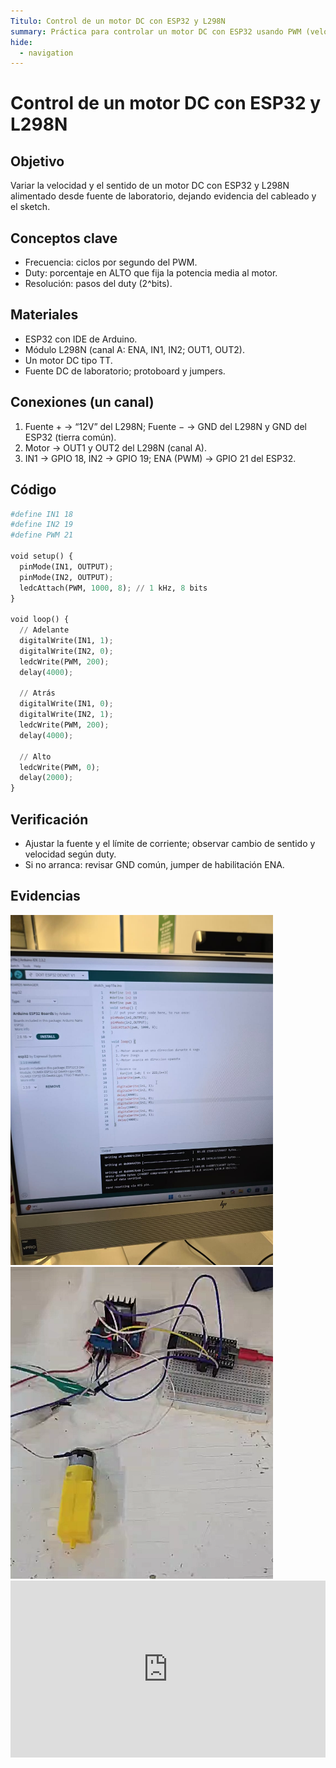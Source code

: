 ```yaml
---
Titulo: Control de un motor DC con ESP32 y L298N
summary: Práctica para controlar un motor DC con ESP32 usando PWM (velocidad) y dos pines de dirección por medio del L298N.
hide:
  - navigation
---
```


# Control de un motor DC con ESP32 y L298N

## Objetivo
Variar la velocidad y el sentido de un motor DC con ESP32 y L298N alimentado desde fuente de laboratorio, dejando evidencia del cableado y el sketch. 

## Conceptos clave
- Frecuencia: ciclos por segundo del PWM.
- Duty: porcentaje en ALTO que fija la potencia media al motor. 
- Resolución: pasos del duty (2^bits). 

## Materiales
- ESP32 con IDE de Arduino. 
- Módulo L298N (canal A: ENA, IN1, IN2; OUT1, OUT2). 
- Un motor DC tipo TT. 
- Fuente DC de laboratorio; protoboard y jumpers. 

## Conexiones (un canal)
1. Fuente + → “12V” del L298N; Fuente − → GND del L298N y GND del ESP32 (tierra común). 
2. Motor → OUT1 y OUT2 del L298N (canal A).
3. IN1 → GPIO 18, IN2 → GPIO 19; ENA (PWM) → GPIO 21 del ESP32.

## Código

```python
#define IN1 18
#define IN2 19
#define PWM 21

void setup() {
  pinMode(IN1, OUTPUT);
  pinMode(IN2, OUTPUT);
  ledcAttach(PWM, 1000, 8); // 1 kHz, 8 bits
}

void loop() {
  // Adelante
  digitalWrite(IN1, 1);
  digitalWrite(IN2, 0);
  ledcWrite(PWM, 200);
  delay(4000);

  // Atrás
  digitalWrite(IN1, 0);
  digitalWrite(IN2, 1);
  ledcWrite(PWM, 200);
  delay(4000);

  // Alto
  ledcWrite(PWM, 0);
  delay(2000);
}
```

## Verificación
- Ajustar la fuente y el límite de corriente; observar cambio de sentido y velocidad según duty.
- Si no arranca: revisar GND común, jumper de habilitación ENA.

## Evidencias
<img src="../recursos/imgs/Segundo/Actividad_5.jpg" alt="Carga del sketch" width="420"> 
<img src="../recursos/imgs/Segundo/Circuito_5.png" alt="L298N con un motor y ESP32" width="420"> 

<div style="position:relative;padding-bottom:56.25%;height:0;overflow:hidden;max-width:100%;">
  <iframe
    src="https://youtube.com/embed/nF4rsNLQUvQ"
    title="YouTube video"
    frameborder="0"
    allow="accelerometer; autoplay; clipboard-write; encrypted-media; gyroscope; picture-in-picture; web-share"
    allowfullscreen
    style="position:absolute;top:0;left:0;width:100%;height:100%;">
  </iframe>
</div>

